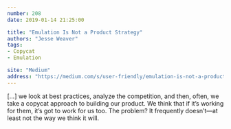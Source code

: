 ```yaml
---
number: 208
date: 2019-01-14 21:25:00

title: "Emulation Is Not a Product Strategy"
authors: "Jesse Weaver"
tags:
- Copycat
- Emulation

site: "Medium"
address: "https://medium.com/s/user-friendly/emulation-is-not-a-product-strategy-cfecdbffce96"
---
```


[…] we look at best practices, analyze the competition, and then, often, we take a copycat approach to building our product. We think that if it’s working for them, it’s got to work for us too. The problem? It frequently doesn’t—at least not the way we think it will.
